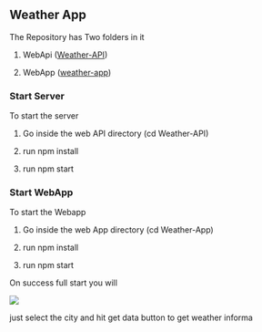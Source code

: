 
## 

## Weather App 

The Repository has Two folders in it 

 1. WebApi ([Weather-API](https://github.com/NeerajDana/ejam-weather-app/tree/master/Weather-api))

 2. WebApp ([weather-app](https://github.com/NeerajDana/ejam-weather-app/tree/master/weather-app))

### Start Server

To start the server 

 1. Go inside the web API directory (cd Weather-API)

 2. run npm install

 3. run npm start 

### Start WebApp

To start the Webapp

 1. Go inside the web App directory (cd Weather-App)

 2. run npm install

 3. run npm start

On success full start you will 

![](https://cdn-images-1.medium.com/max/2106/undefined)

just select the city and hit get data button to get weather informa
